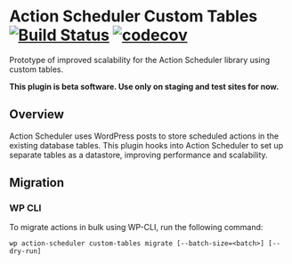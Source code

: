 # Action Scheduler Custom Tables [![Build Status](https://travis-ci.org/Prospress/action-scheduler-custom-tables.png?branch=master)](https://travis-ci.org/Prospress/action-scheduler-custom-tables) [![codecov](https://codecov.io/gh/Prospress/action-scheduler-custom-tables/branch/master/graph/badge.svg)](https://codecov.io/gh/Prospress/action-scheduler-custom-tables)

Prototype of improved scalability for the Action Scheduler library using custom tables.

**This plugin is beta software. Use only on staging and test sites for now.**

## Overview

Action Scheduler uses WordPress posts to store scheduled actions in the existing database tables. This plugin hooks into Action Scheduler to set up separate tables as a datastore, improving performance and scalability.

## Migration

### WP CLI

To migrate actions in bulk using WP-CLI, run the following command:

```
wp action-scheduler custom-tables migrate [--batch-size=<batch>] [--dry-run]
```

